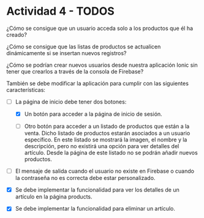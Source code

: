 # Actividad 4 - TODOS

¿Cómo se consigue que un usuario acceda solo a los productos que él ha creado?

¿Cómo se consigue que las listas de productos se actualicen dinámicamente si se insertan nuevos registros?

¿Cómo se podrían crear nuevos usuarios desde nuestra aplicación Ionic sin tener que crearlos a través de la consola de Firebase?

También se debe modificar la aplicación para cumplir con las siguientes características:

- [ ] La página de inicio debe tener dos botones:

    - [x] Un botón para acceder a la página de inicio de sesión.

    - [ ] Otro botón para acceder a un listado de productos que están a la venta. Dicho listado de productos estarán asociados a un usuario específico. En este listado se mostrará la imagen, el nombre y la descripción, pero no existirá una opción para ver detalles del artículo. Desde la página de este listado no se podrán añadir nuevos productos.

- [ ] El mensaje de salida cuando el usuario no existe en Firebase o cuando la contraseña no es correcta debe estar personalizado.

- [x] Se debe implementar la funcionalidad para ver los detalles de un artículo en la página products.

- [x] Se debe implementar la funcionalidad para eliminar un artículo.